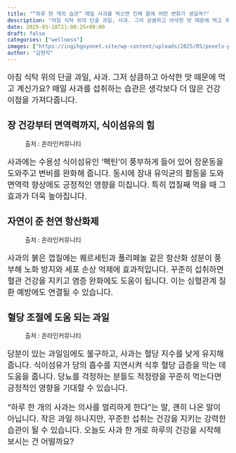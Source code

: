 ```yaml
---
title: "“하루 한 개의 습관” 매일 사과를 먹으면 진짜 몸에 어떤 변화가 생길까?"
description: "아침 식탁 위의 단골 과일, 사과. 그저 상큼하고 아삭한 맛 때문에 먹고 계신가요? 매일 사과를 섭취하는 습관은 생각보다 더 많은 건강 이점을 가져다줍니다."
date: 2025-05-18T21:08:25+09:00
draft: false
categories: ["wellness"]
images: ["https://ingihgoyonet.site/wp-content/uploads/2025/05/pexels-pixabay-326005-683x1024.jpg", "https://ingihgoyonet.site/wp-content/uploads/2025/05/pexels-cenali-2487443-1024x768.jpg", "https://ingihgoyonet.site/wp-content/uploads/2025/05/pexels-pixabay-62687-1024x685.jpg"]
author: "김현지"
---
```


<p style="font-size:18px">아침 식탁 위의 단골 과일, 사과. 그저 상큼하고 아삭한 맛 때문에 먹고 계신가요? 매일 사과를 섭취하는 습관은 생각보다 더 많은 건강 이점을 가져다줍니다.</p> <h2 >장 건강부터 면역력까지, 식이섬유의 힘</h2> <figure ><img src="https://ingihgoyonet.site/wp-content/uploads/2025/05/pexels-pixabay-326005-683x1024.jpg" alt="" style="aspect-ratio:16/9;object-fit:cover"/><figcaption >출처 : 온라인커뮤니티</figcaption></figure> <p style="font-size:18px">사과에는 수용성 식이섬유인 ‘펙틴’이 풍부하게 들어 있어 장운동을 도와주고 변비를 완화해 줍니다. 동시에 장내 유익균의 활동을 도와 면역력 향상에도 긍정적인 영향을 미칩니다. 특히 껍질째 먹을 때 그 효과가 더욱 높아집니다.</p> <h2 >자연이 준 천연 항산화제</h2> <figure ><img src="https://ingihgoyonet.site/wp-content/uploads/2025/05/pexels-cenali-2487443-1024x768.jpg" alt="" style="aspect-ratio:16/9;object-fit:cover"/><figcaption >출처 : 온라인커뮤니티</figcaption></figure> <p style="font-size:18px">사과의 붉은 껍질에는 퀘르세틴과 폴리페놀 같은 항산화 성분이 풍부해 노화 방지와 세포 손상 억제에 효과적입니다. 꾸준히 섭취하면 혈관 건강을 지키고 염증 완화에도 도움이 됩니다. 이는 심혈관계 질환 예방에도 연결될 수 있습니다.</p> <h2 >혈당 조절에 도움 되는 과일</h2> <figure ><img src="https://ingihgoyonet.site/wp-content/uploads/2025/05/pexels-pixabay-62687-1024x685.jpg" alt="" style="aspect-ratio:16/9;object-fit:cover"/><figcaption >출처 : 온라인커뮤니티</figcaption></figure> <p style="font-size:18px">당분이 있는 과일임에도 불구하고, 사과는 혈당 지수를 낮게 유지해줍니다. 식이섬유가 당의 흡수를 지연시켜 식후 혈당 급증을 막는 데 도움을 줍니다. 당뇨를 걱정하는 분들도 적정량을 꾸준히 먹는다면 긍정적인 영향을 기대할 수 있습니다.</p> <p style="font-size:18px">“하루 한 개의 사과는 의사를 멀리하게 한다”는 말, 괜히 나온 말이 아닙니다. 작은 과일 하나지만, 꾸준한 섭취는 건강을 지키는 강력한 습관이 될 수 있습니다. 오늘도 사과 한 개로 하루의 건강을 시작해 보시는 건 어떨까요?</p>